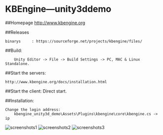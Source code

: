 KBEngine—unity3ddemo
=============

##Homepage
http://www.kbengine.org


##Releases

	binarys		: https://sourceforge.net/projects/kbengine/files/


##Build:

		Unity Editor -> File -> Build Settings -> PC, MAC & Linux Standalone.


##Start the servers:

	http://www.kbengine.org/docs/installation.html


##Start the client:
			Direct start.


##Installation:

	Change the login address:
		kbengine_unity3d_demo\Assets\Plugins\kbengine\core\kbengine.cs -> ip


![screenshots1](http://www.kbengine.org/assets/img/screenshots/unity3d_demo9.jpg)
![screenshots2](http://www.kbengine.org/assets/img/screenshots/unity3d_demo10.jpg)
![screenshots3](http://www.kbengine.org/assets/img/screenshots/unity3d_demo11.jpg)
